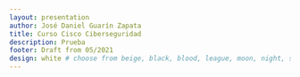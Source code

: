 ```yaml
---
layout: presentation
author: José Daniel Guarín Zapata
title: Curso Cisco Ciberseguridad
description: Prueba
footer: Draft from 05/2021
design: white # choose from beige, black, blood, league, moon, night, serif, simple, sky, solarized, white
---
```

